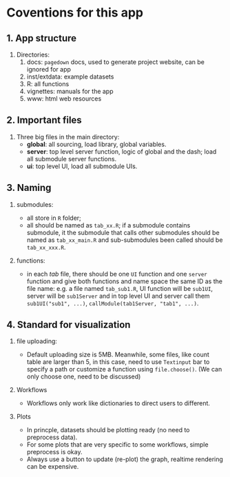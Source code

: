 # Coventions for this app

## 1. App structure
1. Directories:
    1. docs: `pagedown` docs, used to generate project website, can be ignored for app
    2. inst/extdata: example datasets 
    3. R: all functions
    4. vignettes: manuals for the app
    5. www: html web resources
    
## 2. Important files    
1. Three big files in the main directory:
    - **global**: all sourcing, load library, global variables.
    - **server**: top level server function, logic of global and the dash; load all submodule server functions.
    - **ui**: top level UI, load all submodule UIs.

## 3. Naming
1. submodules:
    - all store in `R` folder;
    - all should be named as `tab_xx.R`; if a submodule contains submodule, it the submodule that calls other submodules should
    be named as `tab_xx_main.R` and sub-submodules been called should be `tab_xx_xxx.R`.
    
2. functions:
    - in each *tab* file, there should be one `UI` function and one `server` function and give both functions and name space the same ID as the file name: 
    e.g. a file named `tab_sub1.R`, UI function will be `sub1UI`, server will be `sub1Server` and in top level UI and server call them `sub1UI("sub1", ...)`, `callModule(tab1Server, "tab1", ...)`.

## 4. Standard for visualization
1. file uploading:
    - Default uploading size is 5MB. Meanwhile, some files, like count table are larger than 5, in this case, need to use `Textinput` bar to specify a path or customize a function using `file.choose()`. (We can only choose one, need to be discussed)
    
2. Workflows
    - Workflows only work like dictionaries to direct users to different. 
    
3. Plots
    - In princple, datasets should be plotting ready (no need to preprocess data). 
    - For some plots that are very specific to some workflows, simple preprocess is okay.
    - Always use a button to update (re-plot) the graph, realtime rendering can be expensive. 
